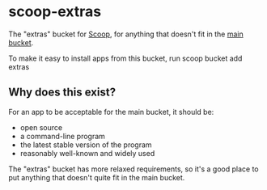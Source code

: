 scoop-extras
============

The "extras" bucket for [Scoop](http://scoop.sh), for anything that doesn't fit in the [main bucket](https://github.com/lukesampson/scoop/tree/master/bucket).

To make it easy to install apps from this bucket, run
    scoop bucket add extras

## Why does this exist?

For an app to be acceptable for the main bucket, it should be:

* open source
* a command-line program
* the latest stable version of the program
* reasonably well-known and widely used

The "extras" bucket has more relaxed requirements, so it's a good place to put anything that doesn't quite fit
in the main bucket.
